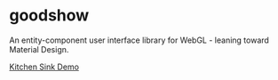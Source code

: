 # goodshow
An entity-component user interface library for WebGL - leaning toward Material Design.

[Kitchen Sink Demo](https://rawgit.com/simplygreatwork/goodshow/master/examples/kitchen-sink/index.html)

